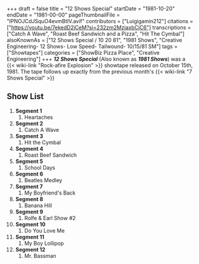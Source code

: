 +++
draft = false
title = "12 Shows Special"
startDate = "1981-10-20"
endDate = "1981-00-00"
pageThumbnailFile = "IPNOJCdJSquO4evmBtIV.avif"
contributors = ["Luigigamin212"]
citations = ["https://youtu.be/7ekedD2jCeM?si=232zm2MzjaxbCjC6"]
transcriptions = ["Catch A Wave", "Roast Beef Sandwich and a Pizza", "Hit The Cymbal"]
alsoKnownAs = ["12 Shows Special / 10 20 81", "1981 Shows", "Creative Engineering- 12 Shows- Low Speed- Tailwound- 10/15/81 SM"]
tags = ["Showtapes"]
categories = ["ShowBiz Pizza Place", "Creative Engineering"]
+++
***12 Shows Special*** (Also known as ***1981 Shows***) was a {{< wiki-link "Rock-afire Explosion" >}} showtape released on October 15th, 1981. The tape follows up exactly from the previous month's {{< wiki-link "7 Shows Special" >}}

## Show List

1.  **Segment 1**
    1.  Heartaches
2.  **Segment 2**
    1.  Catch A Wave
3.  **Segment 3**
    1.  Hit the Cymbal
4.  **Segment 4**
    1.  Roast Beef Sandwich
5.  **Segment 5**
    1.  School Days
6.  **Segment 6**
    1.  Beatles Medley
7.  **Segment 7**
    1.  My Boyfriend's Back
8.  **Segment 8**
    1.  Banana Hill
9.  **Segment 9**
    1.  Rolfe & Earl Show #2
10. **Segment 10**
    1.  Do You Love Me
11. **Segment 11**
    1.  My Boy Lollipop
12. **Segment 12**
    1.  Mr. Bassman
